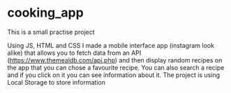 # cooking_app
This is a small practise project

Using JS, HTML and CSS I made a mobile interface app (instagram look alike) that allows you to fetch data from an API (https://www.themealdb.com/api.php) and then display random recipes 
on the app that you can chose a favourite recipe.
You can also search a recipe and if you click on it you can see information about it.
The project is using Local Storage to store information 

